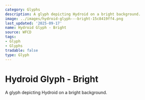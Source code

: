 ```yaml
---
category: Glyphs
description: A glyph depicting Hydroid on a bright background.
image: ../images/hydroid-glyph---bright-15c8419ff4.png
last_updated: '2025-09-17'
name: Hydroid Glyph - Bright
source: WFCD
tags:
- Glyph
- Glyphs
tradable: false
type: Glyph
---
```


# Hydroid Glyph - Bright

A glyph depicting Hydroid on a bright background.


